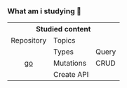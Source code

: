 ### What am i studying 🤔

<table>
  <tbody>
    <tr>
      <th colspan="3">Studied content</th>
    </tr>
    <tr>
      <td>Repository</td>
      <td colspan="2">Topics</td>
    </tr>
    <tr>
      <td align="center" rowspan="3"><a href="https://github.com/AntonioNarcilio/what-am-i-studying/tree/graphql-api-crud">go</a></td>
      <td>Types</td>
      <td>Query</td>
    </tr>
    <tr>
      <td>Mutations</td>
      <td>CRUD</td>
    </tr>
    <tr>
      <td>Create API</td>
    </tr>
  </tbody>
</table>
